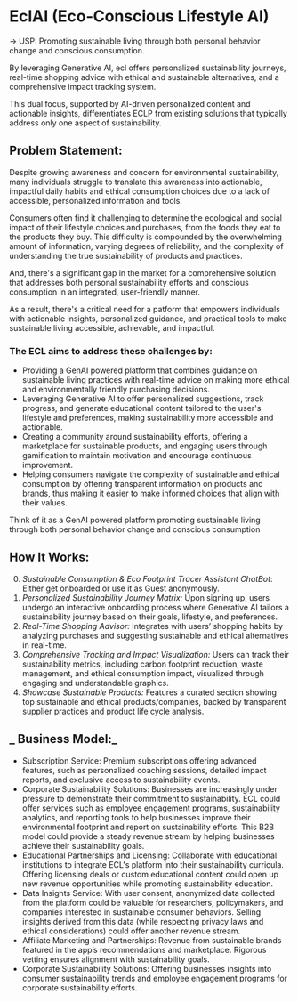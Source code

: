 # EclAI (Eco-Conscious Lifestyle AI)

-> USP: Promoting sustainable living through both personal behavior change and conscious consumption.

By leveraging Generative AI, ecl offers personalized sustainability journeys, real-time shopping advice with ethical and sustainable alternatives, and a comprehensive impact tracking system.

This dual focus, supported by AI-driven personalized content and actionable insights, differentiates ECLP from existing solutions that typically address only one aspect of sustainability.

## Problem Statement:

Despite growing awareness and concern for environmental sustainability, many individuals struggle to translate this awareness into actionable, impactful daily habits and ethical consumption choices due to a lack of accessible, personalized information and tools.

Consumers often find it challenging to determine the ecological and social impact of their lifestyle choices and purchases, from the foods they eat to the products they buy. This difficulty is compounded by the overwhelming amount of information, varying degrees of reliability, and the complexity of understanding the true sustainability of products and practices.

And, there's a significant gap in the market for a comprehensive solution that addresses both personal sustainability efforts and conscious consumption in an integrated, user-friendly manner.

As a result, there's a critical need for a patform that empowers individuals with actionable insights, personalized guidance, and practical tools to make sustainable living accessible, achievable, and impactful.

### The ECL aims to address these challenges by:

- Providing a GenAI powered platform that combines guidance on sustainable living practices with real-time advice on making more ethical and environmentally friendly purchasing decisions.
- Leveraging Generative AI to offer personalized suggestions, track progress, and generate educational content tailored to the user's lifestyle and preferences, making sustainability more accessible and actionable.
- Creating a community around sustainability efforts, offering a marketplace for sustainable products, and engaging users through gamification to maintain motivation and encourage continuous improvement.
- Helping consumers navigate the complexity of sustainable and ethical consumption by offering transparent information on products and brands, thus making it easier to make informed choices that align with their values.

Think of it as a GenAI powered platform promoting sustainable living through both personal behavior change and conscious consumption

## How It Works:

0. _Sustainable Consumption & Eco Footprint Tracer Assistant ChatBot_: Either get onboarded or use it as Guest anonymously.
1. _Personalized Sustainability Journey Matrix:_ Upon signing up, users undergo an interactive onboarding process where Generative AI tailors a sustainability journey based on their goals, lifestyle, and preferences.
2. _Real-Time Shopping Advisor:_ Integrates with users’ shopping habits by analyzing purchases and suggesting sustainable and ethical alternatives in real-time.
3. _Comprehensive Tracking and Impact Visualization:_ Users can track their sustainability metrics, including carbon footprint reduction, waste management, and ethical consumption impact, visualized through engaging and understandable graphics.
4. _Showcase Sustainable Products:_ Features a curated section showing top sustainable and ethical products/companies, backed by transparent supplier practices and product life cycle analysis.

## _ Business Model:_

- Subscription Service: Premium subscriptions offering advanced features, such as personalized coaching sessions, detailed impact reports, and exclusive access to sustainability events.
- Corporate Sustainability Solutions: Businesses are increasingly under pressure to demonstrate their commitment to sustainability. ECL could offer services such as employee engagement programs, sustainability analytics, and reporting tools to help businesses improve their environmental footprint and report on sustainability efforts. This B2B model could provide a steady revenue stream by helping businesses achieve their sustainability goals.
- Educational Partnerships and Licensing: Collaborate with educational institutions to integrate ECL's platform into their sustainability curricula. Offering licensing deals or custom educational content could open up new revenue opportunities while promoting sustainability education.
- Data Insights Service: With user consent, anonymized data collected from the platform could be valuable for researchers, policymakers, and companies interested in sustainable consumer behaviors. Selling insights derived from this data (while respecting privacy laws and ethical considerations) could offer another revenue stream.
- Affiliate Marketing and Partnerships: Revenue from sustainable brands featured in the app’s recommendations and marketplace. Rigorous vetting ensures alignment with sustainability goals.
- Corporate Sustainability Solutions: Offering businesses insights into consumer sustainability trends and employee engagement programs for corporate sustainability efforts.
